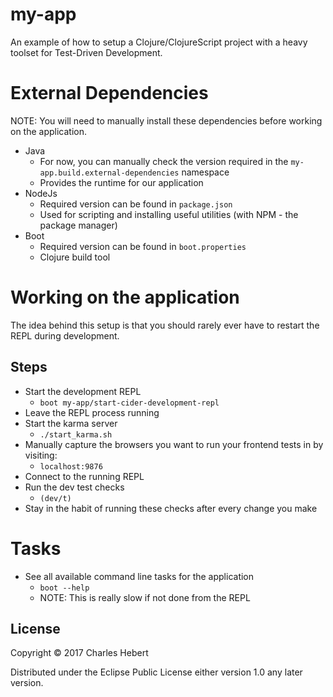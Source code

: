 # my-app

An example of how to setup a Clojure/ClojureScript project with a heavy toolset
for Test-Driven Development.

# External Dependencies
NOTE: You will need to manually install these dependencies before working on the
application.

- Java
    - For now, you can manually check the version required in the
    `my-app.build.external-dependencies` namespace
    - Provides the runtime for our application
- NodeJs
    - Required version can be found in `package.json`
    - Used for scripting and installing useful utilities (with NPM - the package
    manager)
- Boot
    - Required version can be found in `boot.properties`
    - Clojure build tool

# Working on the application
The idea behind this setup is that you should rarely ever have to restart the
REPL during development.

## Steps
- Start the development REPL
    - `boot my-app/start-cider-development-repl`
- Leave the REPL process running
- Start the karma server
    - `./start_karma.sh`
- Manually capture the browsers you want to run your frontend tests in by
visiting:
    - `localhost:9876`
- Connect to the running REPL
- Run the dev test checks
    - `(dev/t)`
- Stay in the habit of running these checks after every change you make

# Tasks
- See all available command line tasks for the application
    - `boot --help`
    - NOTE: This is really slow if not done from the REPL

## License

Copyright © 2017 Charles Hebert

Distributed under the Eclipse Public License either version 1.0 any later
version.
